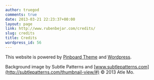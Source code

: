 ```yaml
---
author: truegod
comments: true
date: 2013-03-21 22:23:37+00:00
layout: page
link: http://www.rubenbejar.com/credits/
slug: credits
title: Credits
wordpress_id: 56
---
```


This website is powered by [Pinboard Theme](http://www.onedesigns.com/wordpress-themes/pinboard) and [Wordpress](http://wordpress.org/).

Background image by Subtle Patterns and [www.subtlepatterns.com](http://subtlepatterns.com/thumbnail-view/#) © 2013 Atle Mo.
